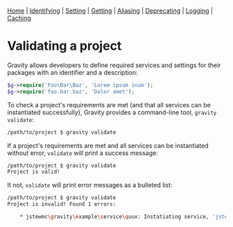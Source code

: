[Home](index.md) | [Identifying](identifying.md) | [Setting](setting.md) | [Getting](getting.md) | [Aliasing](aliasing.md) | [Deprecating](deprecating.md) | [Logging](logging.md) | [Caching](caching.md)

# Validating a project

Gravity allows developers to define required services and settings for their packages with an identifier and a description:

```php
$g->require('Foo\Bar\Baz', 'Lorem ipsum inum');
$g->require('foo.bar.baz', 'Dolor amet');
```

To check a project's requirements are met (and that all services can be instantiated successfully), Gravity provides a command-line tool, `gravity validate`:

```bash
/path/to/project $ gravity validate
```

If a project's requirements are met and all services can be instantiated without error, `validate` will print a success message:

```bash
/path/to/project $ gravity validate
Project is valid!
```

It not, `validate` will print error messages as a bulleted list:

```bash
/path/to/project $ gravity validate
Project is invalid! Found 1 errors:

    * jstewmc\gravity\example\service\quux: Instatiating service, 'jstewmc\gravity\example\service\quux', failed with Error: Class 'Jstewmc\Gravity\Example\Service\Asdf' not found
```
